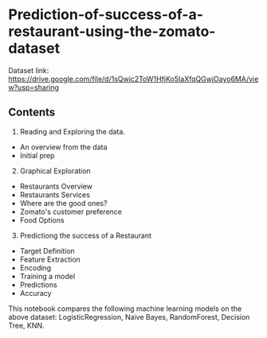 # Prediction-of-success-of-a-restaurant-using-the-zomato-dataset

Dataset link:
https://drive.google.com/file/d/1sQwic2ToW1HfjKo5IaXfqQGwjOayo6MA/view?usp=sharing

**Contents**
---
1.   Reading and Exploring the data.
*   An overview from the data
*   Initial prep

2.   Graphical Exploration
*   Restaurants Overview
*   Restaurants Services
*   Where are the good ones?
*   Zomato's customer preference
*   Food Options

3.   Predictiong the success of a Restaurant
*   Target Definition
*   Feature Extraction
*   Encoding
*   Training a model
*   Predictions
*   Accuracy

This notebook compares the following machine learning models on the above dataset:
LogisticRegression, Naive Bayes, RandomForest, Decision Tree, KNN. 
